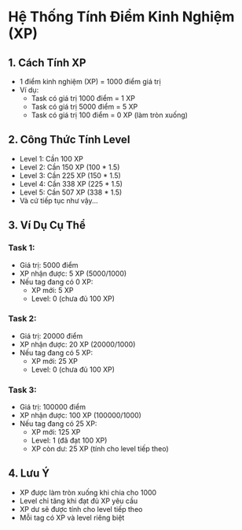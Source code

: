 # Hệ Thống Tính Điểm Kinh Nghiệm (XP)

## 1. Cách Tính XP

- 1 điểm kinh nghiệm (XP) = 1000 điểm giá trị
- Ví dụ:
  - Task có giá trị 1000 điểm = 1 XP
  - Task có giá trị 5000 điểm = 5 XP
  - Task có giá trị 100 điểm = 0 XP (làm tròn xuống)

## 2. Công Thức Tính Level

- Level 1: Cần 100 XP
- Level 2: Cần 150 XP (100 * 1.5)
- Level 3: Cần 225 XP (150 * 1.5)
- Level 4: Cần 338 XP (225 * 1.5)
- Level 5: Cần 507 XP (338 * 1.5)
- Và cứ tiếp tục như vậy...

## 3. Ví Dụ Cụ Thể

### Task 1:
- Giá trị: 5000 điểm
- XP nhận được: 5 XP (5000/1000)
- Nếu tag đang có 0 XP:
  - XP mới: 5 XP
  - Level: 0 (chưa đủ 100 XP)

### Task 2:
- Giá trị: 20000 điểm
- XP nhận được: 20 XP (20000/1000)
- Nếu tag đang có 5 XP:
  - XP mới: 25 XP
  - Level: 0 (chưa đủ 100 XP)

### Task 3:
- Giá trị: 100000 điểm
- XP nhận được: 100 XP (100000/1000)
- Nếu tag đang có 25 XP:
  - XP mới: 125 XP
  - Level: 1 (đã đạt 100 XP)
  - XP còn dư: 25 XP (tính cho level tiếp theo)

## 4. Lưu Ý

- XP được làm tròn xuống khi chia cho 1000
- Level chỉ tăng khi đạt đủ XP yêu cầu
- XP dư sẽ được tính cho level tiếp theo
- Mỗi tag có XP và level riêng biệt 